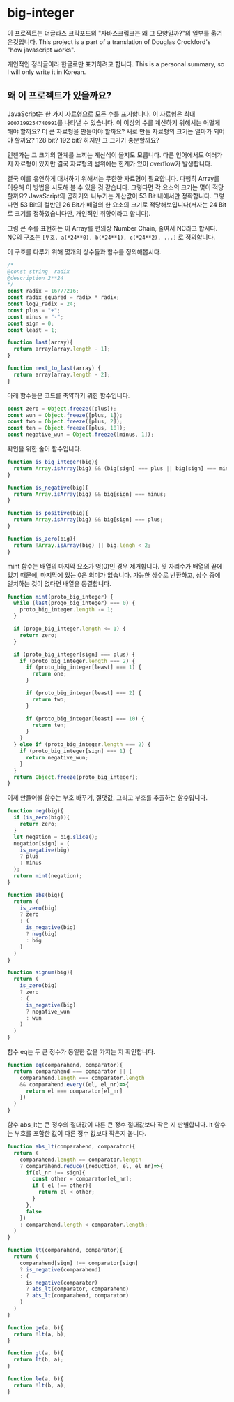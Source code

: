 # big-integer

이 프로젝트는 더글라스 크락포드의 "자바스크립크는 왜 그 모양일까?"의 일부를 옮겨 온것입니다.
This project is a part of a translation of Douglas Crockford's "how javascript works".

개인적인 정리글이라 한글로만 표기하려고 합니다.
This is a personal summary, so I will only write it in Korean.

## 왜 이 프로젝트가 있을까요?

JavaScript는 한 가지 자료형으로 모든 수를 표기합니다. 이 자료형은 최대 `9007199254740991`를 나타낼 수 있습니다. 이 이상의 수를 계산하기 위해서는 어떻게 해야 할까요? 더 큰 자료형을 만들어야 할까요? 새로 만들 자료형의 크기는 얼마가 되어야 할까요? 128 bit? 192 bit? 하지만 그 크기가 충분할까요?

언젠가는 그 크기의 한계를 느끼는 계산식이 올지도 모릅니다. 다른 언어에서도 여러가지 자료형이 있지만 결국 자료형의 범위에는 한계가 있어 overflow가 발생합니다.

결국 이를 유연하게 대처하기 위해서는 무한한 자료형이 필요합니다. 다행히 Array를 이용해 이 방법을 시도해 볼 수 있을 것 같습니다. 그렇다면 각 요소의 크기는 몇이 적당할까요? JavaScript의 곱하기와 나누기는 계산값이 53 Bit 내에서만 정확합니다. 그렇다면 53 Bit의 절반인 26 Bit가 배열의 한 요소의 크기로 적당해보입니다(저자는 24 Bit로 크기를 정하였습니다만, 개인적인 취향이라고 합니다).

그럼 큰 수를 표현하는 이 Array를 편의상 Number Chain, 줄여서 NC라고 합시다. NC의 구조는 `[부호, a(*24**0), b(*24**1), c(*24**2), ...]` 로 정의합니다.

이 구조를 다루기 위해 몇개의 상수들과 함수를 정의해봅시다.

```JavaScript
/*
@const string  radix
@description 2**24
*/
const radix = 16777216;
const radix_squared = radix * radix;
const log2_radix = 24;
const plus = "+";
const minus = "-";
const sign = 0;
const least = 1;

function last(array){
  return array[array.length - 1];
}

function next_to_last(array) {
  return array[array.length - 2];
}

```

아래 함수들은 코드를 축약하기 위한 함수입니다.

```JavaScript
const zero = Object.freeze([plus]);
const wun = Object.freeze([plus, 1]);
const two = Object.freeze([plus, 2]);
const ten = Object.freeze([plus, 10]);
const negative_wun = Object.freeze([minus, 1]);
```

확인을 위한 술어 함수입니다.

```JavaScript
function is_big_integer(big){
  return Array.isArray(big) && (big[sign] === plus || big[sign] === minus );
}

function is_negative(big){
  return Array.isArray(big) && big[sign] === minus;
}

function is_positive(big){
  return Array.isArray(big) && big[sign] === plus;
}

function is_zero(big){
  return !Array.isArray(big) || big.lengh < 2;
}
```

mint 함수는 배열의 마지막 요소가 영(0)인 경우 제거합니다. 윗 자리수가 배열의 끝에 있기 때문에, 마지막에 있는 0은 의미가 없습니다. 가능한 상수로 반환하고, 상수 중에 일치하는 것이 없다면 배열을 동결합니다.

```JavaScript
function mint(proto_big_integer) {
  while (last(progo_big_integer) === 0) {
    proto_big_integer.length -= 1;
  }

  if (progo_big_integer.length <= 1) {
    return zero;
  }

  if (proto_big_integer[sign] === plus) {
    if (proto_big_integer.length === 2) {
      if (proto_big_integer[least] === 1) {
        return one;
      }

      if (proto_big_integer[least] === 2) {
        return two;
      }

      if (proto_big_integer[least] === 10) {
        return ten;
      }
    } 
  } else if (proto_big_integer.length === 2) {
    if (proto_big_integer[sign] === 1) {
      return negative_wun;
    }  
  }
  return Object.freeze(proto_big_integer);
}
```

이제 만들어볼 함수는 부호 바꾸기, 절댓값, 그리고 부호를 추출하는 함수입니다.

```JavaScript
function neg(big){
  if (is_zero(big)){
    return zero;
  }
  let negation = big.slice();
  negation[sign] = (
    is_negative(big)
    ? plus
    : minus
  );
  return mint(negation);
}

function abs(big){
  return (
    is_zero(big)
    ? zero
    : (
      is_negative(big)
      ? neg(big)
      : big
    )
  )
}

function signum(big){
  return (
    is_zero(big)
    ? zero
    : (
      is_negative(big)
      ? negative_wun
      : wun
    )
  )
}
```

함수 eq는 두 큰 정수가 동일한 값을 가지는 지 확인합니다.

```JavaScript
function eq(comparahend, comparator){
  return comparahend === comparator || (
    comparahend.length === comparator.length
    && comparahend.every((el, el_nr)=>{
      return el === comparator[el_nr]
    })
  )
}
```

함수 abs_lt는 큰 정수의 절대값이 다른 큰 정수 절대값보다 작은 지 판별합니다. lt 함수는 부호를 포함한 값이 다른 정수 값보다 작은지 봅니다.
```JavaScript
function abs_lt(comparahend, comparator){
  return (
    comparahend.length == comparator.length
    ? comparahend.reduce((reduction, el, el_nr)=>{
      if(el_nr !== sign){
        const other = comparator[el_nr];
        if ( el !== other){
          return el < other;
        }
      },
      false
    })
    : comparahend.length < comparator.length;
  )
}

function lt(comparahend, comparator){
  return (
    comparahend[sign] !== comparator[sign]
    ? is_negative(comparahend)
    : (
      is negative(comparator)
      ? abs_lt(comparator, comparahend)
      ? abs_lt(comparahend, comparator)
    )
  )
}

function ge(a, b){
  return !lt(a, b);
}

function gt(a, b){
  return lt(b, a);
}

function le(a, b){
  return !lt(b, a);
}
```
